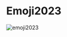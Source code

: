 # Emoji2023
![ emoji2023](https://user-images.githubusercontent.com/125734516/232187477-fe1c74b4-15c1-49ca-948b-f2c41c74fb46.gif)
